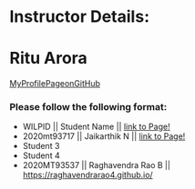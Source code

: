 # Instructor Details: #
# Ritu Arora #
[MyProfilePageonGitHub](https://ritubits.github.io/)

### Please follow the following format: ###

* WILPID      || Student Name ||  [link to Page!](http://google.com)
* 2020mt93717 || Jaikarthik N ||  [link to Page!](https://2020mt93717.github.io/)
* Student 3
* Student 4
* 2020MT93537 ||  Raghavendra Rao B ||  https://raghavendrarao4.github.io/ 

